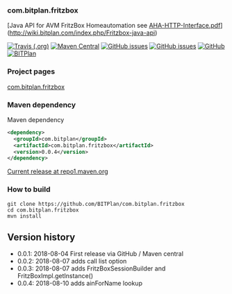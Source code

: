 ### com.bitplan.fritzbox
[Java API for AVM FritzBox Homeautomation see [AHA-HTTP-Interface.pdf](https://avm.de/fileadmin/user_upload/Global/Service/Schnittstellen/AHA-HTTP-Interface.pdf)](http://wiki.bitplan.com/index.php/Fritzbox-java-api) 

[![Travis (.org)](https://img.shields.io/travis/BITPlan/com.bitplan.fritzbox.svg)](https://travis-ci.org/BITPlan/com.bitplan.fritzbox)
[![Maven Central](https://img.shields.io/maven-central/v/com.bitplan/com.bitplan.fritzbox.svg)](https://search.maven.org/artifact/com.bitplan/com.bitplan.fritzbox/0.0.4/jar)
[![GitHub issues](https://img.shields.io/github/issues/BITPlan/com.bitplan.fritzbox.svg)](https://github.com/BITPlan/com.bitplan.fritzbox/issues)
[![GitHub issues](https://img.shields.io/github/issues-closed/BITPlan/com.bitplan.fritzbox.svg)](https://github.com/BITPlan/com.bitplan.fritzbox/issues/?q=is%3Aissue+is%3Aclosed)
[![GitHub](https://img.shields.io/github/license/BITPlan/com.bitplan.fritzbox.svg)](https://www.apache.org/licenses/LICENSE-2.0)
[![BITPlan](http://wiki.bitplan.com/images/wiki/thumb/3/38/BITPlanLogoFontLessTransparent.png/198px-BITPlanLogoFontLessTransparent.png)](http://www.bitplan.com)

### Project pages
[com.bitplan.fritzbox](https://BITPlan.github.io/com.bitplan.fritzbox)

### Maven dependency

Maven dependency
```xml
<dependency>
  <groupId>com.bitplan</groupId>
  <artifactId>com.bitplan.fritzbox</artifactId>
  <version>0.0.4</version>
</dependency>
```

[Current release at repo1.maven.org](http://repo1.maven.org/maven2/com/bitplan/com.bitplan.fritzbox/0.0.4/)

### How to build
```
git clone https://github.com/BITPlan/com.bitplan.fritzbox
cd com.bitplan.fritzbox
mvn install
```
## Version history
* 0.0.1: 2018-08-04 First release via GitHub / Maven central
* 0.0.2: 2018-08-07 adds call list option
* 0.0.3: 2018-08-07 adds FritzBoxSessionBuilder and FritzBoxImpl.getInstance()
* 0.0.4: 2018-08-10 adds ainForName lookup
